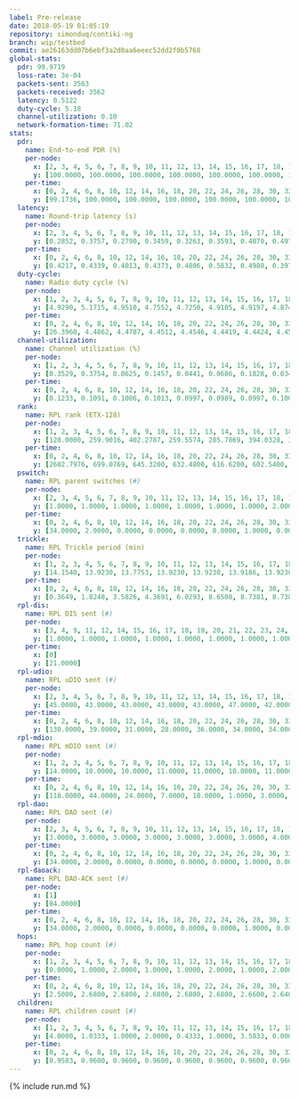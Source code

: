 ```yaml
---
label: Pre-release
date: 2018-05-19 01:05:19
repository: simonduq/contiki-ng
branch: wip/testbed
commit: ae26163dd07b6ebf3a2d0aa6eeec52dd2f0b5768
global-stats:
  pdr: 99.9719
  loss-rate: 3e-04
  packets-sent: 3563
  packets-received: 3562
  latency: 0.5122
  duty-cycle: 5.18
  channel-utilization: 0.10
  network-formation-time: 71.02
stats:
  pdr:
    name: End-to-end PDR (%)
    per-node:
      x: [2, 3, 4, 5, 6, 7, 8, 9, 10, 11, 12, 13, 14, 15, 16, 17, 18, 19, 20, 21, 22, 23, 24, 25]
      y: [100.0000, 100.0000, 100.0000, 100.0000, 100.0000, 100.0000, 100.0000, 100.0000, 100.0000, 100.0000, 100.0000, 100.0000, 100.0000, 100.0000, 100.0000, 99.3377, 100.0000, 100.0000, 100.0000, 100.0000, 100.0000, 100.0000, 100.0000, 100.0000]
    per-time:
      x: [0, 2, 4, 6, 8, 10, 12, 14, 16, 18, 20, 22, 24, 26, 28, 30, 32, 34, 36, 38, 40, 42, 44, 46, 48, 50, 52, 54, 56, 58, 60]
      y: [99.1736, 100.0000, 100.0000, 100.0000, 100.0000, 100.0000, 100.0000, 100.0000, 100.0000, 100.0000, 100.0000, 100.0000, 100.0000, 100.0000, 100.0000, 100.0000, 100.0000, 100.0000, 100.0000, 100.0000, 100.0000, 100.0000, 100.0000, 100.0000, 100.0000, 100.0000, 100.0000, 100.0000, 100.0000, 100.0000, null]
  latency:
    name: Round-trip latency (s)
    per-node:
      x: [2, 3, 4, 5, 6, 7, 8, 9, 10, 11, 12, 13, 14, 15, 16, 17, 18, 19, 20, 21, 22, 23, 24, 25]
      y: [0.2852, 0.3757, 0.2790, 0.3459, 0.3263, 0.3593, 0.4070, 0.4971, 0.3539, 0.4889, 0.3821, 0.4136, 0.3879, 0.6029, 0.5925, 0.4864, 0.5902, 0.5964, 0.6921, 0.6615, 0.7861, 0.8683, 0.7769, 0.6666]
    per-time:
      x: [0, 2, 4, 6, 8, 10, 12, 14, 16, 18, 20, 22, 24, 26, 28, 30, 32, 34, 36, 38, 40, 42, 44, 46, 48, 50, 52, 54, 56, 58, 60]
      y: [0.4217, 0.4339, 0.4013, 0.4373, 0.4806, 0.5832, 0.4980, 0.3977, 0.4150, 0.4388, 0.4974, 0.6034, 0.5652, 0.4855, 0.4386, 0.4110, 0.5193, 0.5353, 0.5508, 0.5465, 0.5789, 0.4600, 0.5286, 0.6029, 0.5456, 0.5347, 0.5952, 0.5791, 0.6406, 0.6978, null]
  duty-cycle:
    name: Radio duty cycle (%)
    per-node:
      x: [1, 2, 3, 4, 5, 6, 7, 8, 9, 10, 11, 12, 13, 14, 15, 16, 17, 18, 19, 20, 21, 22, 23, 24, 25]
      y: [4.9290, 5.1715, 4.9510, 4.7552, 4.7250, 4.9105, 4.9197, 4.8745, 5.0914, 4.8165, 5.0950, 5.0328, 5.6179, 5.2781, 5.1159, 4.8431, 5.2982, 5.3131, 5.9604, 5.4434, 5.6109, 5.3183, 5.4499, 5.5250, 5.4280]
    per-time:
      x: [0, 2, 4, 6, 8, 10, 12, 14, 16, 18, 20, 22, 24, 26, 28, 30, 32, 34, 36, 38, 40, 42, 44, 46, 48, 50, 52, 54, 56, 58]
      y: [26.3960, 4.4862, 4.4787, 4.4512, 4.4546, 4.4419, 4.4424, 4.4562, 4.4304, 4.4611, 4.4489, 4.4462, 4.4422, 4.4521, 4.4640, 4.4461, 4.4778, 4.4293, 4.4387, 4.4382, 4.4384, 4.4395, 4.4371, 4.4227, 4.4283, 4.4297, 4.4304, 4.4502, 4.4416, 4.4683]
  channel-utilization:
    name: Channel utilization (%)
    per-node:
      x: [1, 2, 3, 4, 5, 6, 7, 8, 9, 10, 11, 12, 13, 14, 15, 16, 17, 18, 19, 20, 21, 22, 23, 24, 25]
      y: [0.3529, 0.3754, 0.0625, 0.1457, 0.0441, 0.0686, 0.1828, 0.0349, 0.0336, 0.0637, 0.0351, 0.0353, 0.3692, 0.0387, 0.0378, 0.0412, 0.0515, 0.0949, 0.1794, 0.0624, 0.0646, 0.0429, 0.0333, 0.0402, 0.0342]
    per-time:
      x: [0, 2, 4, 6, 8, 10, 12, 14, 16, 18, 20, 22, 24, 26, 28, 30, 32, 34, 36, 38, 40, 42, 44, 46, 48, 50, 52, 54, 56, 58]
      y: [0.1233, 0.1091, 0.1086, 0.1013, 0.0997, 0.0989, 0.0997, 0.1009, 0.0954, 0.1053, 0.1028, 0.1006, 0.1001, 0.1002, 0.1093, 0.0986, 0.1071, 0.0962, 0.1003, 0.0969, 0.0977, 0.0994, 0.0936, 0.0933, 0.0959, 0.0938, 0.0954, 0.1016, 0.1026, 0.1018]
  rank:
    name: RPL rank (ETX-128)
    per-node:
      x: [1, 2, 3, 4, 5, 6, 7, 8, 9, 10, 11, 12, 13, 14, 15, 16, 17, 18, 19, 20, 21, 22, 23, 24, 25]
      y: [128.0000, 259.9016, 402.2787, 259.5574, 285.7869, 394.0328, 355.2623, 551.3934, 712.6613, 511.4426, 619.9180, 538.5323, 443.6774, 759.5082, 732.3443, 764.9048, 625.3438, 688.1803, 1683.4516, 807.4194, 1822.6613, 944.1429, 1072.0000, 936.5156, 893.9516]
    per-time:
      x: [0, 2, 4, 6, 8, 10, 12, 14, 16, 18, 20, 22, 24, 26, 28, 30, 32, 34, 36, 38, 40, 42, 44, 46, 48, 50, 52, 54, 56, 58]
      y: [2602.7976, 699.0769, 645.3200, 632.4800, 616.6200, 602.5400, 603.3137, 585.3400, 575.8000, 577.0800, 578.2000, 574.6800, 577.0000, 577.4118, 593.9600, 602.4000, 593.7000, 571.6400, 552.8800, 558.9608, 559.3600, 564.6154, 545.8200, 546.9000, 554.3400, 540.7400, 539.7600, 546.2800, 547.5200, 571.0000]
  pswitch:
    name: RPL parent switches (#)
    per-node:
      x: [2, 3, 4, 5, 6, 7, 8, 9, 10, 11, 12, 13, 14, 15, 16, 17, 18, 19, 20, 21, 22, 23, 24, 25]
      y: [1.0000, 1.0000, 1.0000, 1.0000, 1.0000, 1.0000, 1.0000, 2.0000, 1.0000, 1.0000, 2.0000, 2.0000, 1.0000, 1.0000, 3.0000, 4.0000, 1.0000, 2.0000, 2.0000, 2.0000, 3.0000, 3.0000, 4.0000, 2.0000]
    per-time:
      x: [0, 2, 4, 6, 8, 10, 12, 14, 16, 18, 20, 22, 24, 26, 28, 30, 32, 34, 36, 38, 40, 42, 44, 46, 48, 50, 52, 54, 56, 58]
      y: [34.0000, 2.0000, 0.0000, 0.0000, 0.0000, 0.0000, 1.0000, 0.0000, 0.0000, 0.0000, 0.0000, 0.0000, 1.0000, 1.0000, 0.0000, 0.0000, 0.0000, 0.0000, 0.0000, 1.0000, 0.0000, 2.0000, 0.0000, 0.0000, 0.0000, 0.0000, 0.0000, 0.0000, 0.0000, 1.0000]
  trickle:
    name: RPL Trickle period (min)
    per-node:
      x: [1, 2, 3, 4, 5, 6, 7, 8, 9, 10, 11, 12, 13, 14, 15, 16, 17, 18, 19, 20, 21, 22, 23, 24, 25]
      y: [14.1540, 13.9230, 13.7753, 13.9230, 13.9230, 13.9186, 13.9230, 13.7753, 13.4992, 13.7753, 13.7373, 13.8350, 13.6952, 13.7373, 13.7395, 13.6165, 12.8800, 13.7373, 13.4144, 13.2371, 13.2360, 13.2871, 13.6902, 13.0773, 13.4893]
    per-time:
      x: [0, 2, 4, 6, 8, 10, 12, 14, 16, 18, 20, 22, 24, 26, 28, 30, 32, 34, 36, 38, 40, 42, 44, 46, 48, 50, 52, 54, 56, 58]
      y: [0.3649, 1.8248, 3.5826, 4.3691, 6.0293, 8.6508, 8.7381, 8.7381, 9.9615, 16.4277, 17.4763, 17.4763, 17.4763, 17.4763, 17.4763, 17.4763, 17.4763, 17.4763, 17.4763, 17.4763, 17.4763, 17.4763, 17.4763, 17.4763, 17.4763, 17.4763, 17.4763, 17.4763, 17.4763, 17.4763]
  rpl-dis:
    name: RPL DIS sent (#)
    per-node:
      x: [3, 4, 9, 11, 12, 14, 15, 16, 17, 18, 19, 20, 21, 22, 23, 24, 25]
      y: [1.0000, 1.0000, 1.0000, 1.0000, 1.0000, 1.0000, 1.0000, 1.0000, 1.0000, 1.0000, 2.0000, 1.0000, 2.0000, 1.0000, 2.0000, 2.0000, 1.0000]
    per-time:
      x: [0]
      y: [21.0000]
  rpl-udio:
    name: RPL uDIO sent (#)
    per-node:
      x: [2, 3, 4, 5, 6, 7, 8, 9, 10, 11, 12, 13, 14, 15, 16, 17, 18, 19, 20, 21, 22, 23, 24, 25]
      y: [45.0000, 43.0000, 43.0000, 43.0000, 43.0000, 47.0000, 42.0000, 46.0000, 46.0000, 47.0000, 45.0000, 41.0000, 42.0000, 40.0000, 42.0000, 51.0000, 46.0000, 45.0000, 50.0000, 44.0000, 44.0000, 45.0000, 51.0000, 44.0000]
    per-time:
      x: [0, 2, 4, 6, 8, 10, 12, 14, 16, 18, 20, 22, 24, 26, 28, 30, 32, 34, 36, 38, 40, 42, 44, 46, 48, 50, 52, 54, 56, 58, 60]
      y: [130.0000, 39.0000, 31.0000, 28.0000, 36.0000, 34.0000, 34.0000, 34.0000, 33.0000, 31.0000, 29.0000, 33.0000, 28.0000, 33.0000, 33.0000, 34.0000, 33.0000, 33.0000, 32.0000, 32.0000, 34.0000, 31.0000, 30.0000, 31.0000, 30.0000, 33.0000, 28.0000, 36.0000, 30.0000, 34.0000, 8.0000]
  rpl-mdio:
    name: RPL mDIO sent (#)
    per-node:
      x: [1, 2, 3, 4, 5, 6, 7, 8, 9, 10, 11, 12, 13, 14, 15, 16, 17, 18, 19, 20, 21, 22, 23, 24, 25]
      y: [14.0000, 10.0000, 10.0000, 11.0000, 11.0000, 10.0000, 11.0000, 10.0000, 11.0000, 10.0000, 10.0000, 10.0000, 10.0000, 10.0000, 10.0000, 11.0000, 16.0000, 10.0000, 12.0000, 14.0000, 13.0000, 16.0000, 12.0000, 15.0000, 10.0000]
    per-time:
      x: [0, 2, 4, 6, 8, 10, 12, 14, 16, 18, 20, 22, 24, 26, 28, 30, 32, 34, 36, 38, 40, 42, 44, 46, 48, 50, 52]
      y: [118.0000, 44.0000, 24.0000, 7.0000, 18.0000, 1.0000, 3.0000, 8.0000, 11.0000, 3.0000, 0.0000, 0.0000, 0.0000, 3.0000, 6.0000, 4.0000, 5.0000, 7.0000, 0.0000, 0.0000, 0.0000, 0.0000, 5.0000, 5.0000, 4.0000, 9.0000, 2.0000]
  rpl-dao:
    name: RPL DAO sent (#)
    per-node:
      x: [2, 3, 4, 5, 6, 7, 8, 9, 10, 11, 12, 13, 14, 15, 16, 17, 18, 19, 20, 21, 22, 23, 24, 25]
      y: [3.0000, 3.0000, 3.0000, 3.0000, 3.0000, 3.0000, 3.0000, 4.0000, 3.0000, 3.0000, 3.0000, 4.0000, 3.0000, 3.0000, 4.0000, 5.0000, 3.0000, 4.0000, 4.0000, 4.0000, 4.0000, 3.0000, 5.0000, 4.0000]
    per-time:
      x: [0, 2, 4, 6, 8, 10, 12, 14, 16, 18, 20, 22, 24, 26, 28, 30, 32, 34, 36, 38, 40, 42, 44, 46, 48, 50, 52, 54, 56, 58]
      y: [34.0000, 2.0000, 0.0000, 0.0000, 0.0000, 0.0000, 1.0000, 0.0000, 0.0000, 0.0000, 0.0000, 0.0000, 1.0000, 1.0000, 18.0000, 3.0000, 0.0000, 0.0000, 0.0000, 1.0000, 0.0000, 2.0000, 0.0000, 0.0000, 0.0000, 0.0000, 1.0000, 1.0000, 12.0000, 7.0000]
  rpl-daoack:
    name: RPL DAO-ACK sent (#)
    per-node:
      x: [1]
      y: [84.0000]
    per-time:
      x: [0, 2, 4, 6, 8, 10, 12, 14, 16, 18, 20, 22, 24, 26, 28, 30, 32, 34, 36, 38, 40, 42, 44, 46, 48, 50, 52, 54, 56, 58]
      y: [34.0000, 2.0000, 0.0000, 0.0000, 0.0000, 0.0000, 1.0000, 0.0000, 0.0000, 0.0000, 0.0000, 0.0000, 1.0000, 1.0000, 18.0000, 3.0000, 0.0000, 0.0000, 0.0000, 1.0000, 0.0000, 2.0000, 0.0000, 0.0000, 0.0000, 0.0000, 0.0000, 2.0000, 12.0000, 7.0000]
  hops:
    name: RPL hop count (#)
    per-node:
      x: [1, 2, 3, 4, 5, 6, 7, 8, 9, 10, 11, 12, 13, 14, 15, 16, 17, 18, 19, 20, 21, 22, 23, 24, 25]
      y: [0.0000, 1.0000, 2.0000, 1.0000, 1.0000, 2.0000, 1.0000, 2.0000, 3.0000, 2.0000, 3.0000, 2.0000, 2.0000, 2.0000, 3.0000, 3.2500, 2.9500, 3.0000, 3.0000, 4.0000, 4.0000, 4.6667, 5.1833, 4.4333, 4.0000]
    per-time:
      x: [0, 2, 4, 6, 8, 10, 12, 14, 16, 18, 20, 22, 24, 26, 28, 30, 32, 34, 36, 38, 40, 42, 44, 46, 48, 50, 52, 54, 56, 58]
      y: [2.5000, 2.6800, 2.6800, 2.6800, 2.6800, 2.6800, 2.6600, 2.6400, 2.6400, 2.6400, 2.6400, 2.6400, 2.6400, 2.6200, 2.6000, 2.6000, 2.6000, 2.6000, 2.6000, 2.6000, 2.6000, 2.5600, 2.6000, 2.6000, 2.6000, 2.6000, 2.6000, 2.6000, 2.6000, 2.5600]
  children:
    name: RPL children count (#)
    per-node:
      x: [1, 2, 3, 4, 5, 6, 7, 8, 9, 10, 11, 12, 13, 14, 15, 16, 17, 18, 19, 20, 21, 22, 23, 24, 25]
      y: [4.0000, 1.0333, 1.0000, 2.0000, 0.4333, 1.0000, 3.5833, 0.0000, 0.0000, 1.0000, 0.0000, 0.0000, 3.6833, 0.0000, 0.0000, 0.0167, 0.2667, 1.5333, 2.3051, 0.8667, 0.6949, 0.2500, 0.0000, 0.3333, 0.0167]
    per-time:
      x: [0, 2, 4, 6, 8, 10, 12, 14, 16, 18, 20, 22, 24, 26, 28, 30, 32, 34, 36, 38, 40, 42, 44, 46, 48, 50, 52, 54, 56, 58]
      y: [0.9583, 0.9600, 0.9600, 0.9600, 0.9600, 0.9600, 0.9600, 0.9600, 0.9600, 0.9600, 0.9600, 0.9600, 0.9600, 0.9600, 0.9600, 0.9600, 0.9600, 0.9600, 0.9600, 0.9600, 0.9600, 0.9600, 0.9600, 0.9600, 0.9600, 0.9600, 0.9600, 0.9600, 0.9600, 0.9600]
---
```


{% include run.md %}
